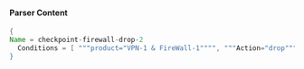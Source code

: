 #### Parser Content
```Java
{
Name = checkpoint-firewall-drop-2
  Conditions = [ """product="VPN-1 & FireWall-1"""", """Action="drop"""" ]
}
```